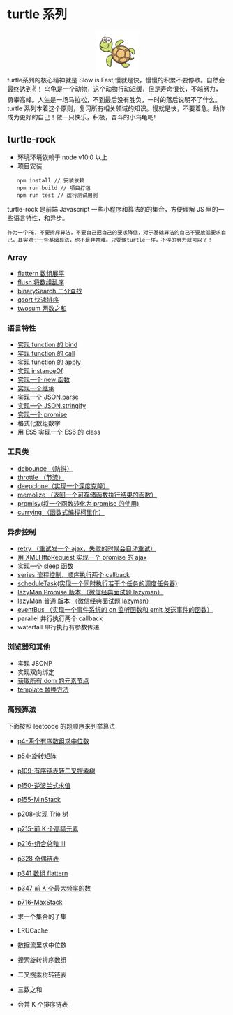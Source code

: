 # turtle 系列

<div align=center>
<img src="./imgs/turtle.jpg" width = "100" height = "100"  />
</div>
turtle系列的核心精神就是 Slow is Fast,慢就是快，慢慢的积累不要停歇。自然会最终达到✌️！
乌龟是一个动物，这个动物行动迟缓，但是寿命很长，不端努力，勇攀高峰。人生是一场马拉松，不到最后没有胜负，一时的落后说明不了什么。
turtle 系列本着这个原则，复习所有相关领域的知识。慢就是快，不要着急。助你成为更好的自己！做一只快乐，积极，奋斗的小乌龟吧!

## turtle-rock

-   环境环境依赖于 node v10.0 以上
-   项目安装

```
   npm install // 安装依赖
   npm run build // 项目打包
   npm run test // 运行测试用例
```

turtle-rock 是前端 Javascript 一些小程序和算法的的集合，方便理解 JS 里的一些语言特性，和异步。

```
作为一个FE，不要排斥算法，不要自己把自己的要求降低，对于基础算法的自己不要放低要求自己，其实对于一些基础算法，也不是非常难。只要像turtle一样，不停的努力就可以了！
```

### Array

-   [flattern 数组展平](https://github.com/scofieldfan/turtle-rock/blob/75e703a38ba64c8478114b16ad200703c377fec9/src/array.js#L1)
-   [flush 将数组乱序](https://github.com/scofieldfan/turtle-rock/blob/75e703a38ba64c8478114b16ad200703c377fec9/src/array.js#L16)
-   [binarySearch 二分查找](https://github.com/scofieldfan/turtle-rock/blob/75e703a38ba64c8478114b16ad200703c377fec9/src/array.js#L24)
-   [qsort 快速排序](https://github.com/scofieldfan/turtle-rock/blob/75e703a38ba64c8478114b16ad200703c377fec9/src/array.js#L42)
-   [twosum 两数之和](https://github.com/scofieldfan/turtle-rock/blob/75e703a38ba64c8478114b16ad200703c377fec9/src/array.js#L69)

### 语言特性

-   [实现 function 的 bind](https://github.com/scofieldfan/turtle-rock/blob/155d58a98315710a44b7a0241daa1ad9d4f38364/src/emcascript.js#L1)
-   [实现 function 的 call](https://github.com/scofieldfan/turtle-rock/blob/155d58a98315710a44b7a0241daa1ad9d4f38364/src/emcascript.js#L12)
-   [实现 function 的 apply](https://github.com/scofieldfan/turtle-rock/blob/155d58a98315710a44b7a0241daa1ad9d4f38364/src/emcascript.js#L16)
-   [实现 instanceOf](https://github.com/scofieldfan/turtle-rock/blob/155d58a98315710a44b7a0241daa1ad9d4f38364/src/emcascript.js#L20)
-   [实现一个 new 函数](https://github.com/scofieldfan/turtle-rock/blob/155d58a98315710a44b7a0241daa1ad9d4f38364/src/emcascript.js#L32)
-   [实现一个继承](https://github.com/scofieldfan/turtle-rock/blob/155d58a98315710a44b7a0241daa1ad9d4f38364/src/emcascript.js#L41)
-   [实现一个 JSON.parse](https://github.com/scofieldfan/turtle-rock/blob/155d58a98315710a44b7a0241daa1ad9d4f38364/src/emcascript.js#L76)
-   [实现一个 JSON.stringify](https://github.com/scofieldfan/turtle-rock/blob/155d58a98315710a44b7a0241daa1ad9d4f38364/src/emcascript.js#L112)
-   [实现一个 promise](https://github.com/scofieldfan/turtle-rock/blob/155d58a98315710a44b7a0241daa1ad9d4f38364/src/my-promise.js#L1)
-   格式化数组数字
-   用 ES5 实现一个 ES6 的 class

### 工具类

-   [debounce （防抖）](https://github.com/scofieldfan/turtle-rock/blob/e4598498e434836d0dcf0a40f1408d4ca02b73fc/src/util.js#L2)
-   [throttle （节流）](https://github.com/scofieldfan/turtle-rock/blob/e4598498e434836d0dcf0a40f1408d4ca02b73fc/src/util.js#L14)
-   [deepclone（实现一个深度克隆）](https://github.com/scofieldfan/turtle-rock/blob/e4598498e434836d0dcf0a40f1408d4ca02b73fc/src/util.js#L68)
-   [memolize （返回一个可存储函数执行结果的函数）](https://github.com/scofieldfan/turtle-rock/blob/e4598498e434836d0dcf0a40f1408d4ca02b73fc/src/util.js#L25)
-   [promisy(将一个函数转化为 promise 的使用)](https://github.com/scofieldfan/turtle-rock/blob/e4598498e434836d0dcf0a40f1408d4ca02b73fc/src/util.js#L46)
-   [currying （函数式编程柯里化）](https://github.com/scofieldfan/turtle-rock/blob/e4598498e434836d0dcf0a40f1408d4ca02b73fc/src/util.js#L57)

### 异步控制

-   [retry （重试发一个 ajax，失败的时候会自动重试）](https://github.com/scofieldfan/turtle-rock/blob/5ab0efce0fc8017a8367a3a96d4495787ff8f162/src/async-util.js#L18)
-   [用 XMLHttpRequest 实现一个 promise 的 ajax](https://github.com/scofieldfan/turtle-rock/blob/5ab0efce0fc8017a8367a3a96d4495787ff8f162/src/async-util.js#L25)
-   [实现一个 sleep 函数](https://github.com/scofieldfan/turtle-rock/blob/5ab0efce0fc8017a8367a3a96d4495787ff8f162/src/async-util.js#L10)
-   [series 流程控制，顺序执行两个 callback](https://github.com/scofieldfan/turtle-rock/blob/5ab0efce0fc8017a8367a3a96d4495787ff8f162/src/async-util.js#L1)
-   [scheduleTask(实现一个同时执行若干个任务的调度任务器)](https://github.com/scofieldfan/turtle-rock/blob/dbf14464c570f829f07002c3aaffc442fc1d419f/src/schedule.js#L9)
-   [lazyMan Promise 版本 （微信经典面试题 lazyman）](https://github.com/scofieldfan/turtle-rock/blob/dbf14464c570f829f07002c3aaffc442fc1d419f/src/lazyman-promise.js#L6)
-   [lazyMan 普通 版本 （微信经典面试题 lazyman）](https://github.com/scofieldfan/turtle-rock/blob/dbf14464c570f829f07002c3aaffc442fc1d419f/src/lazyman.js#L5)
-   [eventBus （实现一个事件系统的 on 监听函数和 emit 发送事件的函数）](https://github.com/scofieldfan/turtle-rock/blob/dbf14464c570f829f07002c3aaffc442fc1d419f/src/event-bus.js#L12)
-   parallel 并行执行两个 callback
-   waterfall 串行执行有参数传递

### 浏览器和其他

-   实现 JSONP
-   实现双向绑定
-   [获取所有 dom 的元素节点](https://github.com/scofieldfan/turtle-rock/blob/b31c5d43b05986101861054dd15626cb234f88da/src/dom.js#L4)
-   [template 替换方法](https://github.com/scofieldfan/turtle-rock/blob/b42e142b22db51e83ce7e3b92748637d66e57f9d/src/dom.js#L1)

### 高频算法

下面按照 leetcode 的题顺序来列举算法

-   [p4-两个有序数组求中位数](https://github.com/scofieldfan/turtle-rock/blob/4086d477c104770a924d9c0f9b634639f0d5e302/src/leetcode/number.js#L1)
-   [p54-旋转矩阵](https://github.com/scofieldfan/turtle-rock/blob/ed74422c3775bcf99918246c4e2e4c175f9b8143/src/leetcode/spiral-matrix.js#L1)
-   [p109-有序链表转二叉搜索树](https://github.com/scofieldfan/turtle-rock/blob/7a23612d649047b068b2f036dbfd7106c63fcba8/src/leetcode/p109-sort-list-bst.js#L14)
-   [p150-逆波兰式求值](https://github.com/scofieldfan/turtle-rock/blob/master/src/leetcode/p150-expression.js)
-   [p155-MinStack](https://github.com/scofieldfan/turtle-rock/blob/4086d477c104770a924d9c0f9b634639f0d5e302/src/leetcode/min-stack.js#L1)
-   [p208-实现 Trie 树](https://github.com/scofieldfan/turtle-rock/blob/ed74422c3775bcf99918246c4e2e4c175f9b8143/src/leetcode/trie.js#L1)
-   [p215-前 K 个高频元素](https://github.com/scofieldfan/turtle-rock/blob/4086d477c104770a924d9c0f9b634639f0d5e302/src/leetcode/top-k-frequent.js#L2)
-   [p216-组合总和 III](https://github.com/scofieldfan/turtle-rock/blob/master/src/leetcode/p216-combationsum.js)
-   [p328 奇偶链表](https://github.com/scofieldfan/turtle-rock/blob/master/src/leetcode/p328-odd-even.js)
-   [p341 数组 flattern](https://github.com/scofieldfan/turtle-rock/blob/7a23612d649047b068b2f036dbfd7106c63fcba8/src/leetcode/p341-flattern.js#L35)
-   [p347 前 K 个最大频率的数](https://github.com/scofieldfan/turtle-rock/blob/7a23612d649047b068b2f036dbfd7106c63fcba8/src/leetcode/p347-top-k-frequent.js#L6)
-   [p716-MaxStack](https://github.com/scofieldfan/turtle-rock/blob/4086d477c104770a924d9c0f9b634639f0d5e302/src/leetcode/max-stack.js#L1)

-   求一个集合的子集
-   LRUCache
-   数据流里求中位数
-   搜索旋转排序数组
-   二叉搜索树转链表
-   三数之和
-   合并 K 个排序链表
